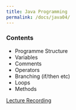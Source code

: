 ```yaml
---
title: Java Programming
permalink: /docs/java04/
---
```


### Contents
* Programme Structure
* Variables
* Comments
* Operators
* Branching (if/then etc)
* Loops
* Methods

[Lecture Recording](https://web.microsoftstream.com/video/eeaa297f-4697-4281-be38-106b4c5c9c08)